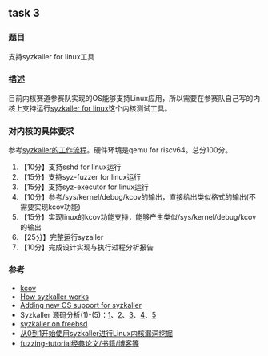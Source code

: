 ## task 3

### 题目
支持syzkaller for linux工具

### 描述
目前内核赛道参赛队实现的OS能够支持Linux应用，所以需要在参赛队自己写的内核上支持运行[syzkaller for linux](https://github.com/google/syzkalle)这个内核测试工具。

### 对内核的具体要求
参考[syzkaller的工作流程](https://github.com/google/syzkaller/blob/master/docs/internals.md)。硬件环境是qemu for riscv64。总分100分。
1. 【10分】支持sshd for linux运行
2. 【15分】支持syz-fuzzer for linux运行
3. 【15分】支持syz-executor for linux运行
4. 【10分】参考/sys/kernel/debug/kcov的输出，直接给出类似格式的输出(不需要实现kcov功能)
5. 【15分】实现linux的kcov功能支持，能够产生类似/sys/kernel/debug/kcov的输出
6. 【25分】完整运行syzaller
7. 【10分】完成设计实现与执行过程分析报告

### 参考
- [kcov](https://www.kernel.org/doc/html/latest/dev-tools/kcov.html)
- [How syzkaller works](https://github.com/google/syzkaller/blob/master/docs/internals.md)
- [Adding new OS support for syzkaller](https://github.com/google/syzkaller/blob/master/docs/adding_new_os_support.md)
- Syzkaller 源码分析(1)-(5)：[1](https://xz.aliyun.com/t/5079)、[2](https://xz.aliyun.com/t/5098)、[3](https://xz.aliyun.com/t/5154)、[4](https://xz.aliyun.com/t/5223)、[5](https://xz.aliyun.com/t/5401)
- [syzkaller on freebsd](https://freebsdfoundation.org/wp-content/uploads/2021/01/Kernel-Fuzzing.pdf)
- [从0到1开始使用syzkaller进行Linux内核漏洞挖掘](https://bbs.kanxue.com/thread-265405.htm)
- [fuzzing-tutorial经典论文/书籍/博客等](https://github.com/liyansong2018/fuzzing-tutorial)
